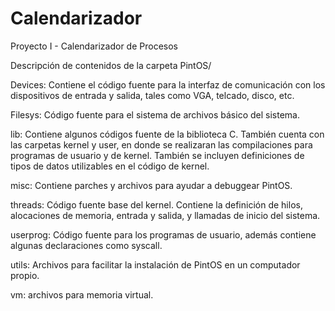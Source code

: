 # Calendarizador
Proyecto I - Calendarizador de Procesos


Descripción de contenidos de la carpeta PintOS/

Devices: Contiene el código fuente para la interfaz de comunicación con los dispositivos de entrada y salida, tales como VGA, telcado, disco, etc.

Filesys: Código fuente para el sistema de archivos básico del sistema.

lib: Contiene algunos códigos fuente de la biblioteca C. También cuenta con las carpetas kernel y user, en donde se realizaran las compilaciones para programas de usuario y de kernel. También se incluyen definiciones de tipos de datos utilizables en el código de kernel.

misc: Contiene parches y archivos para ayudar a debuggear PintOS.

threads: Código fuente base del kernel. Contiene la definición de hilos, alocaciones de memoria, entrada y salida, y llamadas de inicio del sistema.

userprog: Código fuente para los programas de usuario, además contiene algunas declaraciones como syscall.

utils: Archivos para facilitar la instalación de PintOS en un computador propio.

vm: archivos para memoria virtual.
